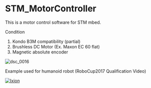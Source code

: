 # STM_MotorController

This is a motor control software for STM mbed.

Condition

1) Kondo B3M compatibility (partial)   
2) Brushless DC Motor (Ex. Maxon EC 60 flat)  
3) Magnetic absolute encoder  

![dsc_0016](https://cloud.githubusercontent.com/assets/5755200/21163884/efe81f6c-c1d8-11e6-906c-171eca939943.JPG)

Example used for humanoid robot
(RoboCup2017 Qualification Video)

[![Ixion](http://img.youtube.com/vi/zSspMXcbzlg/0.jpg)](http://www.youtube.com/watch?v=zSspMXcbzlg)
